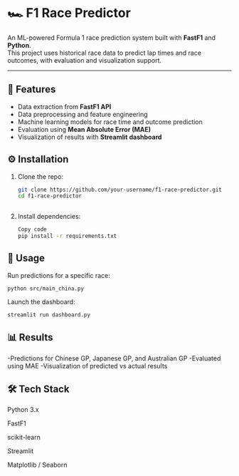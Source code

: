 # 🏎️ F1 Race Predictor

An ML-powered Formula 1 race prediction system built with **FastF1** and **Python**.  
This project uses historical race data to predict lap times and race outcomes, with evaluation and visualization support.

---

## 📌 Features
- Data extraction from **FastF1 API**
- Data preprocessing and feature engineering
- Machine learning models for race time and outcome prediction
- Evaluation using **Mean Absolute Error (MAE)**
- Visualization of results with **Streamlit dashboard**

## ⚙️ Installation
1. Clone the repo:
   ```bash
   git clone https://github.com/your-username/f1-race-predictor.git
   cd f1-race-predictor
  
2. Install dependencies:
     ```bash
     Copy code
     pip install -r requirements.txt
      ```
## 🚀 Usage

Run predictions for a specific race:
    
    python src/main_china.py

Launch the dashboard:

    streamlit run dashboard.py


## 📊 Results
-Predictions for Chinese GP, Japanese GP, and Australian GP
-Evaluated using MAE
-Visualization of predicted vs actual results

## 🛠️ Tech Stack
Python 3.x

FastF1

scikit-learn

Streamlit

Matplotlib / Seaborn
